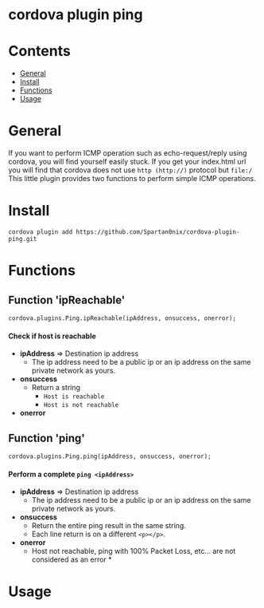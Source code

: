 # cordova plugin ping

# Contents
* [General](#general)
* [Install](#install)
* [Functions](#functions)
* [Usage](#usage)

# General
If you want to perform ICMP operation such as echo-request/reply using cordova, you will find yourself easily stuck.
If you get your index.html url you will find that cordova does not use ```http (http://)``` protocol but ```file:/```
This little plugin provides two functions to perform simple ICMP operations.

# Install
```
cordova plugin add https://github.com/Spartan0nix/cordova-plugin-ping.git
```

# Functions

## Function 'ipReachable'
``` cordova.plugins.Ping.ipReachable(ipAddress, onsuccess, onerror);  ```
#### Check if host is reachable

   * **ipAddress** => Destination ip address 
      * The ip address need to be a public ip or an ip address on the same private network as yours.
   * **onsuccess**
      * Return a string 
        * ``` Host is reachable ```
        * ``` Host is not reachable ```
   * **onerror**
   
   
## Function 'ping'
``` cordova.plugins.Ping.ping(ipAddress, onsuccess, onerror);  ```
#### Perform a complete ``` ping <ipAddress> ```

   * **ipAddress** => Destination ip address 
      * The ip address need to be a public ip or an ip address on the same private network as yours.
   * **onsuccess**
      * Return the entire ping result in the same string.
      * Each line return is on a different ```<p></p>```.
   * **onerror**
      * Host not reachable, ping with 100% Packet Loss, etc... are not considered as an error *
       
# Usage
